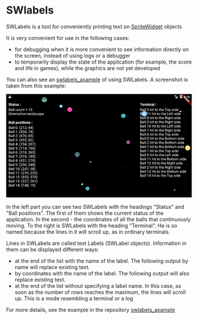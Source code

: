 # SWlabels

SWLabels is a tool for conveniently printing text on [SpriteWidget](https://github.com/spritewidget/spritewidget) objects

It is very convenient for use in the following cases:
- for debugging when it is more convenient to see information directly on the screen, instead of using logs or a debugger
- to temporarily display the state of the application (for example, the score and life in games), while the graphics are not yet developed

You can also see an [swlabels_axample](https://github.com/iLnaar/swlabels_example) of using SWLabels.
A screenshot is taken from this example:

![altText](https://raw.githubusercontent.com/iLnaar/swlabels/master/assets/demo.png "SWLabels")

In the left part you can see two SWLabels with the headings "Status" and "Ball positions".
The first of them shows the current status of the application. In the second - the coordinates of
all the balls that continuously moving. To the right is SWLabels with the heading "Terminal".
He is so named because the lines in it will scroll up, as in ordinary terminals.

Lines in SWLabels are called text Labels (SWLabel objects). Information in them can be displayed
different ways:
- at the end of the list with the name of the label. The following output by name will replace existing text.
- by coordinates with the name of the label. The following output will also replace existing text.
- at the end of the list without specifying a label name. In this case, as soon as the number of rows reaches the maximum,
the lines will scroll up. This is a mode resembling a terminal or a log

For more details, see the example in the repository [swlabels_axample](https://github.com/iLnaar/swlabels_example)